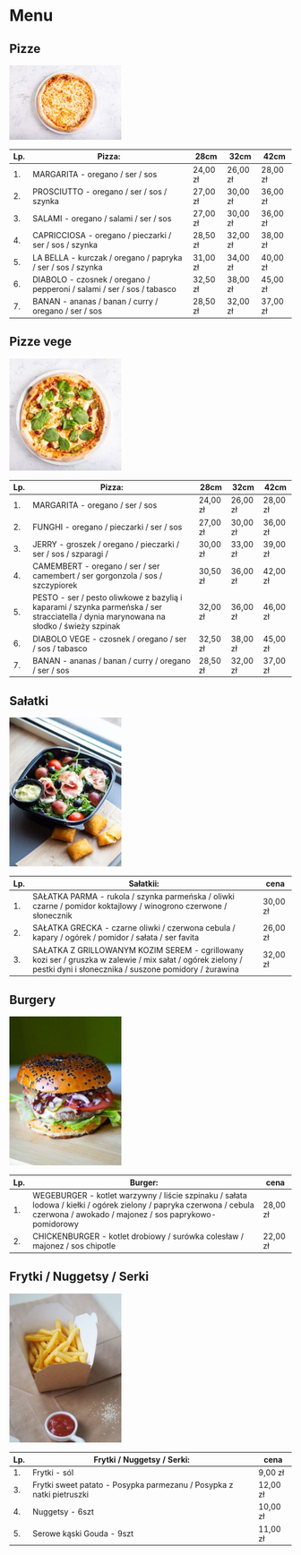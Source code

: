 # Menu

## Pizze

<img src="assets/img/808ab593-1034-489d-844b-e5c4fd9da8e9.jpg" width = 200>

|Lp.|Pizza:                                                                     |   28cm    |   32cm     |    42cm    |
|---|---------------------------------------------------------------------------|-----------|------------|------------|
|1. |MARGARITA - oregano / ser / sos                                            | 24,00 zł |  26,00 zł |  28,00 zł |
|2. |PROSCIUTTO - oregano / ser / sos / szynka                                  | 27,00 zł |  30,00 zł |  36,00 zł |
|3. |SALAMI - oregano / salami / ser / sos                                      | 27,00 zł |  30,00 zł |  36,00 zł |
|4. |CAPRICCIOSA - oregano / pieczarki / ser / sos / szynka                     | 28,50 zł |  32,00 zł |  38,00 zł |
|5. |LA BELLA - kurczak / oregano / papryka / ser / sos / szynka                | 31,00 zł |  34,00 zł |  40,00 zł |
|6. |DIABOLO - czosnek / oregano / pepperoni / salami / ser / sos / tabasco     | 32,50 zł |  38,00 zł |  45,00 zł |
|7. |BANAN - ananas / banan / curry / oregano / ser / sos                       | 28,50 zł |  32,00 zł |  37,00 zł |


## Pizze vege

<img src="assets/img/asdasdas.jpg" width = 200>

|Lp.|Pizza:                                                                      |   28cm    |   32cm     |    42cm    |
|---|----------------------------------------------------------------------------|-----------|------------|------------|
|1. |MARGARITA - oregano / ser / sos                                             | 24,00 zł |  26,00 zł |  28,00 zł |
|2. |FUNGHI - oregano / pieczarki / ser / sos                                    | 27,00 zł |  30,00 zł |  36,00 zł |
|3. |JERRY - groszek / oregano / pieczarki / ser / sos / szparagi /              | 30,00 zł |  33,00 zł |  39,00 zł |
|4. |CAMEMBERT - oregano / ser / ser camembert / ser gorgonzola / sos / szczypiorek                     | 30,50 zł |  36,00 zł |  42,00 zł |
|5. |PESTO - ser / pesto oliwkowe z bazylią i kaparami / szynka parmeńska / ser stracciatella / dynia marynowana na słodko / świeży szpinak                 | 32,00 zł |  36,00 zł |  46,00 zł |
|6. |DIABOLO VEGE - czosnek / oregano / ser / sos / tabasco                      | 32,50 zł |  38,00 zł |  45,00 zł |
|7. |BANAN - ananas / banan / curry / oregano / ser / sos                       | 28,50 zł |  32,00 zł |  37,00 zł |

## Sałatki

<img src="assets/img/p2252845.jpg" width = 200>

|Lp.|Sałatkii:                                                                                                                                                                      |    cena  |
|---|-----------------------------------------------------------------------------------------------------------------------------------------------------------------------------|-----------|
|1. |SAŁATKA PARMA - rukola / szynka parmeńska / oliwki czarne / pomidor koktajlowy / winogrono czerwone / słonecznik | 30,00 zł | 
|2. |SAŁATKA GRECKA - czarne oliwki / czerwona cebula / kapary / ogórek / pomidor / sałata / ser favita                                                                                            | 26,00 zł | 
|3. |SAŁATKA Z GRILLOWANYM KOZIM SEREM - cgrillowany kozi ser / gruszka w zalewie / mix sałat / ogórek zielony / pestki dyni i słonecznika / suszone pomidory / żurawina                          | 32,00 zł | 


## Burgery

<img src="assets/img/70a125e9-0f5c-4859-bb32-9167463d27ed.jpg" width = 200>

|Lp.|Burger:                                                                                                                                                                      |    cena  |
|---|-----------------------------------------------------------------------------------------------------------------------------------------------------------------------------|-----------|
|1. |WEGEBURGER - kotlet warzywny / liście szpinaku / sałata lodowa / kiełki / ogórek zielony / papryka czerwona / cebula czerwona / awokado / majonez / sos paprykowo-pomidorowy | 28,00 zł | 
|2. |CHICKENBURGER - kotlet drobiowy / surówka colesław / majonez / sos chipotle                                                                                                  | 22,00 zł | 

## Frytki / Nuggetsy / Serki

<img src="assets/img/pc281943.jpg" width = 200>

|Lp.|Frytki / Nuggetsy / Serki:                                               |   cena    |
|---|-------------------------------------------------------------------------|-----------|
|1. |Frytki - sól                                                             | 9,00 zł  | 
|3. |Frytki sweet patato - Posypka parmezanu / Posypka z natki pietruszki     | 12,00 zł | 
|4. |Nuggetsy - 6szt                                                          | 10,00 zł | 
|5. |Serowe kąski Gouda - 9szt                                                | 11,00 zł | 
